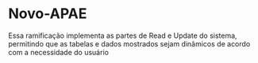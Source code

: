 # Novo-APAE
Essa ramificação implementa as partes de Read e Update do sistema, permitindo que as tabelas e dados mostrados sejam dinâmicos de acordo com a necessidade do usuário
